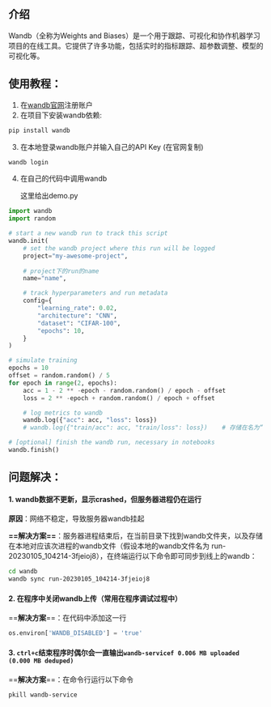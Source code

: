 ## 介绍

Wandb（全称为Weights and Biases）是一个用于跟踪、可视化和协作机器学习项目的在线工具。它提供了许多功能，包括实时的指标跟踪、超参数调整、模型的可视化等。



## 使用教程：

1.   在[wandb官网](https://wandb.ai/home)注册账户
2.   在项目下安装wandb依赖:

```bash
pip install wandb
```

3.   在本地登录wandb账户并输入自己的API Key (在官网复制)

```bash
wandb login
```

4.   在自己的代码中调用wandb

     这里给出demo.py

```python
import wandb
import random

# start a new wandb run to track this script
wandb.init(
    # set the wandb project where this run will be logged
    project="my-awesome-project",
    
	# project下的run的name
    name="name",

    # track hyperparameters and run metadata
    config={
    	"learning_rate": 0.02,
    	"architecture": "CNN",
    	"dataset": "CIFAR-100",
    	"epochs": 10,
    }
)

# simulate training
epochs = 10
offset = random.random() / 5
for epoch in range(2, epochs):
    acc = 1 - 2 ** -epoch - random.random() / epoch - offset
    loss = 2 ** -epoch + random.random() / epoch + offset

    # log metrics to wandb
    wandb.log({"acc": acc, "loss": loss})
    # wandb.log({"train/acc": acc, "train/loss": loss})    # 存储在名为“train”的section下

# [optional] finish the wandb run, necessary in notebooks
wandb.finish()
```



## 问题解决：

#### 1. wandb数据不更新，显示crashed，但服务器进程仍在运行

**原因**：网络不稳定，导致服务器wandb挂起

**==解决方案==**：服务器进程结束后，在当前目录下找到wandb文件夹，以及存储在本地对应该次进程的wandb文件（假设本地的wandb文件名为 run-20230105_104214-3fjeioj8），在终端运行以下命令即可同步到线上的wandb：

```bash
cd wandb
wandb sync run-20230105_104214-3fjeioj8
```



#### 2. 在程序中关闭wandb上传（常用在程序调试过程中）

==**解决方案**==：在代码中添加这一行

```python
os.environ['WANDB_DISABLED'] = 'true'
```



#### 3. `ctrl+c`结束程序时偶尔会一直输出`wandb-servicef 0.006 MB uploaded (0.000 MB deduped)`

==**解决方案**==：在命令行运行以下命令

```bash
pkill wandb-service
```

